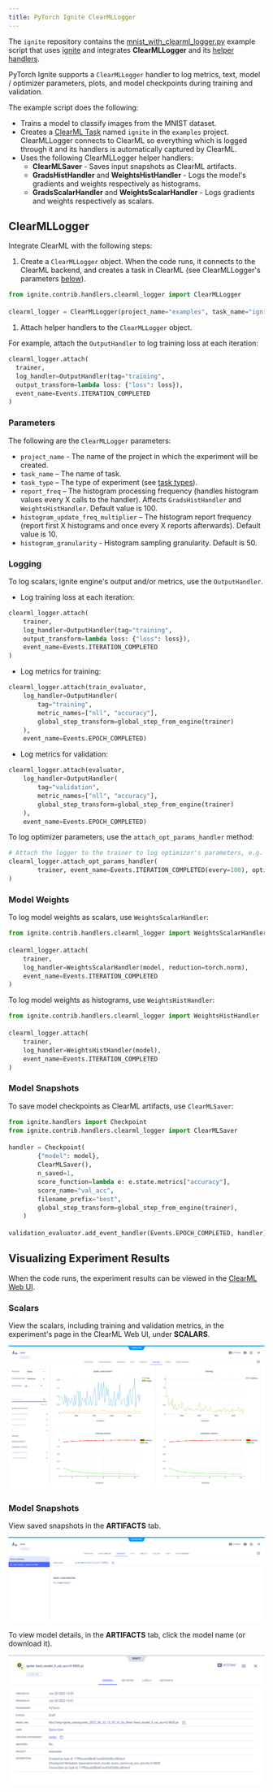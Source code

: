 ```yaml
---
title: PyTorch Ignite ClearMLLogger
---
```


The `ignite` repository contains the [mnist_with_clearml_logger.py](https://github.com/pytorch/ignite/blob/master/examples/contrib/mnist/mnist_with_clearml_logger.py)
example script that uses [ignite](https://github.com/pytorch/ignite) and integrates **ClearMLLogger** and its [helper handlers](https://pytorch.org/ignite/generated/ignite.contrib.handlers.clearml_logger.html). 

PyTorch Ignite supports a `ClearMLLogger` handler to log metrics, text, model / optimizer parameters, plots, and model 
checkpoints during training and validation. 

The example script does the following:
* Trains a model to classify images from the MNIST dataset. 
* Creates a [ClearML Task](../../../fundamentals/task.md) named `ignite` in the `examples` 
  project. ClearMLLogger connects to ClearML so everything which is logged through it and its handlers 
  is automatically captured by ClearML. 
* Uses the following ClearMLLogger helper handlers:
    * **ClearMLSaver** - Saves input snapshots as ClearML artifacts.
    * **GradsHistHandler** and **WeightsHistHandler** - Logs the model's gradients and weights respectively as histograms.
    * **GradsScalarHandler** and **WeightsScalarHandler** - Logs gradients and weights respectively as scalars.

  
## ClearMLLogger

Integrate ClearML with the following steps:
1. Create a `ClearMLLogger` object. When the code runs, it connects to the ClearML backend, and creates a task in ClearML
   (see ClearMLLogger's parameters [below](#parameters)).

  ```python
  from ignite.contrib.handlers.clearml_logger import ClearMLLogger

  clearml_logger = ClearMLLogger(project_name="examples", task_name="ignite")
  ```

1. Attach helper handlers to the `ClearMLLogger` object.
   
  For example, attach the `OutputHandler` to log training loss at each iteration:
  ```python
  clearml_logger.attach(
    trainer,
    log_handler=OutputHandler(tag="training",
    output_transform=lambda loss: {"loss": loss}),
    event_name=Events.ITERATION_COMPLETED
  )
  ```

### Parameters
The following are the `ClearMLLogger` parameters:
* `project_name` - The name of the project in which the experiment will be created. 
* `task_name` – The name of task.
* `task_type` – The type of experiment (see [task types](../../../fundamentals/task.md#task-types)).
* `report_freq` – The histogram processing frequency (handles histogram values every X calls to the handler). Affects 
  `GradsHistHandler` and `WeightsHistHandler`. Default value is 100.
* `histogram_update_freq_multiplier` – The histogram report frequency (report first X histograms and once every X 
  reports afterwards). Default value is 10.
* `histogram_granularity` - Histogram sampling granularity. Default is 50.

### Logging 
To log scalars, ignite engine's output and/or metrics, use the `OutputHandler`. 

* Log training loss at each iteration:
```python
clearml_logger.attach(
    trainer,
    log_handler=OutputHandler(tag="training",
    output_transform=lambda loss: {"loss": loss}),
    event_name=Events.ITERATION_COMPLETED
)
```

* Log metrics for training:
    
```python
clearml_logger.attach(train_evaluator,
    log_handler=OutputHandler(
        tag="training",
        metric_names=["nll", "accuracy"],
        global_step_transform=global_step_from_engine(trainer)
    ),
    event_name=Events.EPOCH_COMPLETED)
```

* Log metrics for validation:
                    
```python
clearml_logger.attach(evaluator,
    log_handler=OutputHandler(
        tag="validation",
        metric_names=["nll", "accuracy"],
        global_step_transform=global_step_from_engine(trainer)
    ),
    event_name=Events.EPOCH_COMPLETED)
```

To log optimizer parameters, use the `attach_opt_params_handler` method:
```python
# Attach the logger to the trainer to log optimizer's parameters, e.g. learning rate at each iteration
clearml_logger.attach_opt_params_handler(
        trainer, event_name=Events.ITERATION_COMPLETED(every=100), optimizer=optimizer
)
```
 
### Model Weights

To log model weights as scalars, use `WeightsScalarHandler`:

```python
from ignite.contrib.handlers.clearml_logger import WeightsScalarHandler

clearml_logger.attach(
    trainer,
    log_handler=WeightsScalarHandler(model, reduction=torch.norm),
    event_name=Events.ITERATION_COMPLETED
)
```

To log model weights as histograms, use `WeightsHistHandler`:

```python
from ignite.contrib.handlers.clearml_logger import WeightsHistHandler

clearml_logger.attach(
    trainer,
    log_handler=WeightsHistHandler(model),
    event_name=Events.ITERATION_COMPLETED
)
```
    

### Model Snapshots

To save model checkpoints as ClearML artifacts, use `ClearMLSaver`:

```python
from ignite.handlers import Checkpoint
from ignite.contrib.handlers.clearml_logger import ClearMLSaver

handler = Checkpoint(
        {"model": model},
        ClearMLSaver(),
        n_saved=1,
        score_function=lambda e: e.state.metrics["accuracy"],
        score_name="val_acc",
        filename_prefix="best",
        global_step_transform=global_step_from_engine(trainer),
    )

validation_evaluator.add_event_handler(Events.EPOCH_COMPLETED, handler)
```


## Visualizing Experiment Results

When the code runs, the experiment results can be viewed in the [ClearML Web UI](../../../webapp/webapp_overview.md). 

### Scalars

View the scalars, including training and validation metrics, in the experiment's page in the ClearML Web UI, under 
**SCALARS**.

![image](../../../img/ignite_training.png)

### Model Snapshots
 

View saved snapshots in the **ARTIFACTS** tab.

![image](../../../img/ignite_artifact.png)

To view model details, in the **ARTIFACTS** tab, click the model name (or download it).

![image](../../../img/ignite_model.png)

